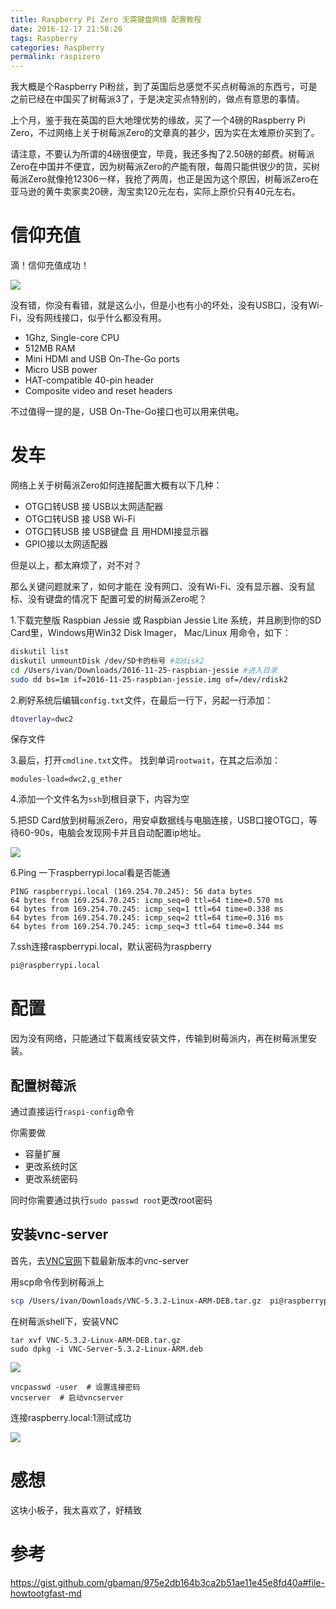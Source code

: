 ```yaml
---
title: Raspberry Pi Zero 无需键盘网络 配置教程
date: 2016-12-17 21:58:26
tags: Raspberry  
categories: Raspberry  
permalink: raspizero
---
```


我大概是个Raspberry Pi粉丝，到了英国后总感觉不买点树莓派的东西亏，可是之前已经在中国买了树莓派3了，于是决定买点特别的，做点有意思的事情。

上个月，鉴于我在英国的巨大地理优势的缘故，买了一个4磅的Raspberry Pi Zero，不过网络上关于树莓派Zero的文章真的甚少，因为实在太难原价买到了。

<!--more--> 

请注意，不要认为所谓的4磅很便宜，毕竟，我还多掏了2.50磅的邮费。树莓派Zero在中国并不便宜，因为树莓派Zero的产能有限，每周只能供很少的货，买树莓派Zero就像抢12306一样，我抢了两周，也正是因为这个原因，树莓派Zero在亚马逊的黄牛卖家卖20磅，淘宝卖120元左右，实际上原价只有40元左右。

# 信仰充值

滴！信仰充值成功！

![](/content/images/raspizero/mail.jpg)

没有错，你没有看错，就是这么小，但是小也有小的坏处，没有USB口，没有Wi-Fi，没有网线接口，似乎什么都没有用。

* 1Ghz, Single-core CPU
* 512MB RAM
* Mini HDMI and USB On-The-Go ports
* Micro USB power
* HAT-compatible 40-pin header
* Composite video and reset headers

不过值得一提的是，USB On-The-Go接口也可以用来供电。

# 发车

网络上关于树莓派Zero如何连接配置大概有以下几种：

- OTG口转USB 接 USB以太网适配器
- OTG口转USB 接 USB Wi-Fi
- OTG口转USB 接 USB键盘 且 用HDMI接显示器
- GPIO接以太网适配器

但是以上，都太麻烦了，对不对？

那么关键问题就来了，如何才能在 没有网口、没有Wi-Fi、没有显示器、没有鼠标、没有键盘的情况下 配置可爱的树莓派Zero呢？

1.下载完整版 Raspbian Jessie 或 Raspbian Jessie Lite 系统，并且刷到你的SD Card里，Windows用Win32 Disk Imager， Mac/Linux 用命令，如下：

```bash
diskutil list
diskutil unmountDisk /dev/SD卡的标号 #如disk2
cd /Users/ivan/Downloads/2016-11-25-raspbian-jessie #进入目录
sudo dd bs=1m if=2016-11-25-raspbian-jessie.img of=/dev/rdisk2
```
2.刷好系统后编辑`config.txt`文件，在最后一行下，另起一行添加：
```bash
dtoverlay=dwc2
```
保存文件

3.最后，打开`cmdline.txt`文件。
找到单词`rootwait`，在其之后添加：

```
modules-load=dwc2,g_ether
```

4.添加一个文件名为`ssh`到根目录下，内容为空


5.把SD Card放到树莓派Zero，用安卓数据线与电脑连接，USB口接OTG口，等待60-90s，电脑会发现网卡并且自动配置ip地址。

![](/content/images/raspizero/1.png)

6.Ping 一下raspberrypi.local看是否能通

```
PING raspberrypi.local (169.254.70.245): 56 data bytes
64 bytes from 169.254.70.245: icmp_seq=0 ttl=64 time=0.570 ms
64 bytes from 169.254.70.245: icmp_seq=1 ttl=64 time=0.338 ms
64 bytes from 169.254.70.245: icmp_seq=2 ttl=64 time=0.316 ms
64 bytes from 169.254.70.245: icmp_seq=3 ttl=64 time=0.344 ms
```

7.ssh连接raspberrypi.local，默认密码为raspberry
```bash
pi@raspberrypi.local
```

# 配置

因为没有网络，只能通过下载离线安装文件，传输到树莓派内，再在树莓派里安装。

## 配置树莓派
通过直接运行``raspi-config``命令

你需要做
* 容量扩展
* 更改系统时区
* 更改系统密码

同时你需要通过执行``sudo passwd root``更改root密码

## 安装vnc-server

首先，去[VNC官网](https://www.realvnc.com/download/vnc/raspberrypi/)下载最新版本的vnc-server

用scp命令传到树莓派上

```bash
scp /Users/ivan/Downloads/VNC-5.3.2-Linux-ARM-DEB.tar.gz  pi@raspberrypi.local:~
```
在树莓派shell下，安装VNC
```
tar xvf VNC-5.3.2-Linux-ARM-DEB.tar.gz
sudo dpkg -i VNC-Server-5.3.2-Linux-ARM.deb
```

![](/content/images/raspizero/2.png)


```
vncpasswd -user  # 设置连接密码
vncserver  # 启动vncserver
```

连接raspberry.local:1测试成功

![](/content/images/raspizero/3.png)


# 感想

这块小板子，我太喜欢了，好精致

# 参考
https://gist.github.com/gbaman/975e2db164b3ca2b51ae11e45e8fd40a#file-howtootgfast-md


